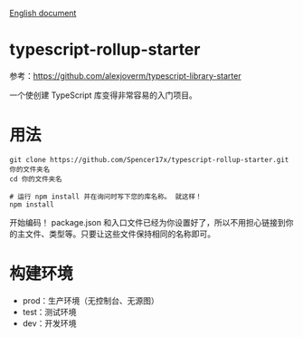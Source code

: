 [English document](https://github.com/Spencer17x/typescript-rollup-starter/blob/main/README-en.md)

# typescript-rollup-starter

参考：https://github.com/alexjoverm/typescript-library-starter

一个使创建 TypeScript 库变得非常容易的入门项目。

# 用法

```shell
git clone https://github.com/Spencer17x/typescript-rollup-starter.git 你的文件夹名
cd 你的文件夹名

# 运行 npm install 并在询问时写下您的库名称。 就这样！
npm install
```

开始编码！ package.json 和入口文件已经为你设置好了，所以不用担心链接到你的主文件、类型等。只要让这些文件保持相同的名称即可。

# 构建环境

* prod：生产环境（无控制台、无源图）
* test：测试环境
* dev：开发环境
